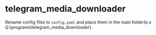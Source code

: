 # telegram_media_downloader
Rename config files to `config.yaml` and place them in the main folder(e.x Q:\programs\telegram_media_downloader)
